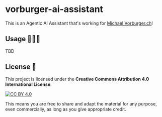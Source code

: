 # vorburger-ai-assistant

This is an Agentic AI Assistant that's working for [Michael Vorburger.ch](https://www.vorburger.ch)!

## Usage 👨🏽‍🔧

TBD

## License 🪪

This project is licensed under the **Creative Commons Attribution 4.0 International License**.

[![CC BY 4.0][cc-by-shield]][cc-by]

This means you are free to share and adapt the material for any purpose, even commercially, as long as you give appropriate credit.

[cc-by]: https://creativecommons.org/licenses/by/4.0/
[cc-by-shield]: https://img.shields.io/badge/License-CC%20BY%204.0-lightgrey.svg
